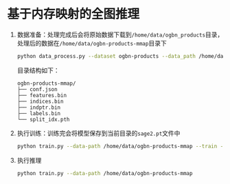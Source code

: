 # 基于内存映射的全图推理


1. 数据准备：处理完成后会将原始数据下载到`/home/data/ogbn_products`目录，处理后的数据在`/home/data/ogbn-products-mmap`目录下
    ```bash
    python data_process.py --dataset ogbn-products --data_path /home/data
    ```

    目录结构如下：
    
    ```
    ogbn-products-mmap/
    ├── conf.json
    ├── features.bin
    ├── indices.bin
    ├── indptr.bin
    ├── labels.bin
    └── split_idx.pth
    ```

2. 执行训练：训练完会将模型保存到当前目录的`sage2.pt`文件中
    ```bash
    python train.py --data-path /home/data/ogbn-products-mmap --train --num-layers 2
    ```

3. 执行推理
    ```bash
    python train.py --data-path /home/data/ogbn-products-mmap
    ```
